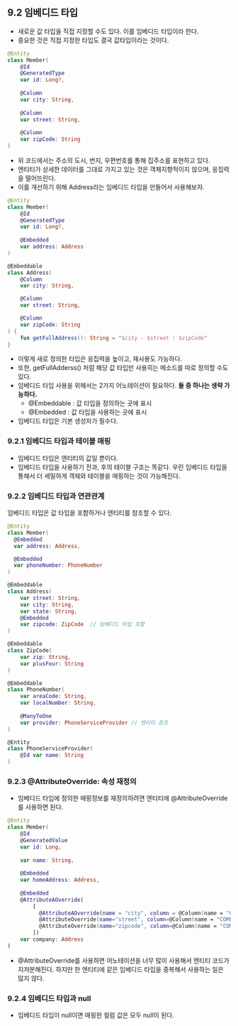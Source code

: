 ## 9.2 임베디드 타입
- 새로운 값 타입을 직접 지정할 수도 있다. 이를 임베디드 타입이라 한다.
- 중요한 것은 직접 지정한 타입도 결국 값타입이라는 것이다.

```kotlin
@Entity
class Member(
    @Id
    @GeneratedType
    var id: Long?,
    
    @Column
    var city: String,
    
    @Column
    var street: String,
    
    @Column
    var zipCode: String
)
```
- 위 코드에서는 주소의 도시, 번지, 우편번호를 통해 집주소를 표현하고 있다.
- 엔티티가 상세한 데이터를 그대로 가지고 있는 것은 객체지향적이지 않으며, 응집력을 떨어뜨린다.
- 이를 개선하기 위해 Address라는 임베디드 타입을 만들어서 사용해보자.

```kotlin
@Entity
class Member(
    @Id
    @GeneratedType
    var id: Long?,
    
    @Embedded
    var address: Address
)

@Embeddable
class Address(
    @Column
    var city: String,

    @Column
    var street: String,

    @Column
    var zipCode: String
) {
    fun getFullAddress(): String = "$city - $street : $zipCode"
}
```

- 이렇게 새로 정의한 타입은 응집력을 높이고, 재사용도 가능하다.
- 또한, getFullAdderss() 처럼 해당 값 타입만 사용히는 메소드를 따로 정의할 수도 있다.
- 임베디드 타입 사용을 위해서는 2가지 어노테이션이 필요하다. **둘 중 하나는 생략 가능하다.**
  - @Embeddable : 값 타입을 정의하는 곳에 표시
  - @Embedded : 값 타입을 사용하는 곳에 표시
- 임베디드 타입은 기본 생성자가 필수다.

### 9.2.1 임베디드 타입과 테이블 매핑 
- 임베디드 타입은 엔티티의 값일 뿐이다. 
- 임베디드 타입을 사용하기 전과, 후의 테이블 구조는 똑같다. 우린 임베디드 타입을 통해서 더 세밀하게 객체와 테이블을 매핑하는 것이 가능해진다.

### 9.2.2 임베디드 타입과 연관관계
임베디드 타입은 값 타입을 포함하거나 엔티티를 참조할 수 있다.

```kotlin
@Entity
class Member(
  @Embedded
  var address: Address,

  @Embedded
  var phoneNumber: PhoneNumber
)

@Embeddable
class Address(
    var street: String,
    var city: String,
    var state: String,
    @Embedded 
    var zipcode: ZipCode  // 임베디드 타입 포함
)

@Embeddable
class ZipCode(
    var zip: String,
    var plusFour: String
)

@Embeddable
class PhoneNumber(
    var areaCode: String,
    var localNumber: String,
    
    @ManyToOne
    var provider: PhoneServiceProvider // 엔티티 참조
)

@Entity
class PhoneServiceProvider(
    @Id var name: String
)
```

### 9.2.3 @AttributeOverride: 속성 재정의
- 임베디드 타입에 정의한 매핑정보를 재정의하려면 엔티티에 @AttributeOverride를 사용하면 된다.
```kotlin
@Entity
class Member(
    @Id
    @GeneratedValue
    var id: Long,
            
    var name: String,
            
    @Embedded
    var homeAddress: Address,
  
    @Embedded
    @AttributeAOverride(
        [
          @AttributeAOverride(name = "city", column = @Column(name = "COMPANY_CITY")),
          @AttributeOverride(name="street", column=@Column(name = "COMPANY_STREET")),
          @AttributeOverride(name="zipcode", column=@Column(name = "COMPANY_ZIPCODE"))
        ])
    var company: Address
)
```
- @AttributeOverride를 사용하면 어노테이션을 너무 많이 사용해서 엔티티 코드가 지저분해진다. 하지만 한 엔티티에 같은 임베디드 타입을 중복해서 사용하는 일은 많지 않다.

### 9.2.4 임베디드 타입과 null
- 임베디드 타입이 null이면 매핑한 컬럼 값은 모두 null이 된다.